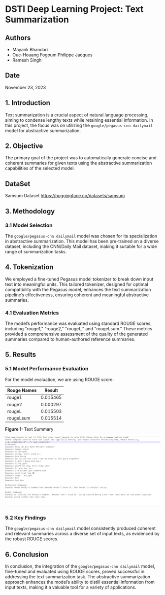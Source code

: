 # DSTI Deep Learning Project: Text Summarization

## Authors
- Mayank Bhandari
- Ouc-Houang Fogoum Philippe Jacques
- Ramesh Singh

## Date
November 23, 2023

## 1. Introduction
Text summarization is a crucial aspect of natural language processing, aiming to condense lengthy texts while retaining essential information. In this project, the focus was on utilizing the `google/pegasus-cnn dailymail` model for abstractive summarization.

## 2. Objective
The primary goal of the project was to automatically generate concise and coherent summaries for given texts using the abstractive summarization capabilities of the selected model.

## DataSet
Samsum Dataset
https://huggingface.co/datasets/samsum

## 3. Methodology
### 3.1 Model Selection
The `google/pegasus-cnn dailymail` model was chosen for its specialization in abstractive summarization. This model has been pre-trained on a diverse dataset, including the CNN/Daily Mail dataset, making it suitable for a wide range of summarization tasks.

## 4. Tokenization
We employed a fine-tuned Pegasus model tokenizer to break down input text into meaningful units. This tailored tokenizer, designed for optimal compatibility with the Pegasus model, enhances the text summarization pipeline’s effectiveness, ensuring coherent and meaningful abstractive summaries.

### 4.1 Evaluation Metrics
The model’s performance was evaluated using standard ROUGE scores, including "rouge1," "rouge2," "rougeL," and "rougeLsum." These metrics provided a comprehensive assessment of the quality of the generated summaries compared to human-authored reference summaries.

## 5. Results
### 5.1 Model Performance Evaluation
For the model evaluation, we are using ROUGE score.

| Rouge Names | Result    |
|-------------|-----------|
| rouge1      | 0.015465  |
| rouge2      | 0.000297  |
| rougeL      | 0.015503  |
| rougeLsum   | 0.015514  |

**Figure 1:** Text Summary

![Model Summary](https://github.com/mayankbhandari10/Deep-Learning-DSTI-Project/blob/DataEngineer/NLP_DSTI.png)

### 5.2 Key Findings
The `google/pegasus-cnn dailymail` model consistently produced coherent and relevant summaries across a diverse set of input texts, as evidenced by the robust ROUGE scores.

## 6. Conclusion
In conclusion, the integration of the `google/pegasus-cnn dailymail` model, fine-tuned and evaluated using ROUGE scores, proved successful in addressing the text summarization task. The abstractive summarization approach enhances the model’s ability to distill essential information from input texts, making it a valuable tool for a variety of applications.

